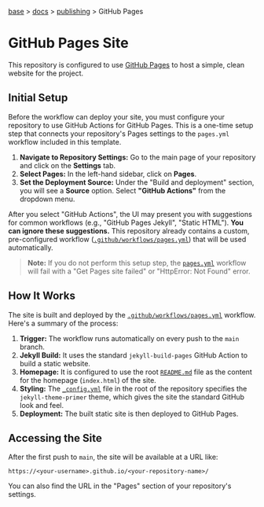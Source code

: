 [base](../../README.md) > [docs](../README.md) > [publishing](./publishing.md) > GitHub Pages

# GitHub Pages Site

This repository is configured to use [GitHub Pages](https://pages.github.com/)
to host a simple, clean website for the project.

## Initial Setup

Before the workflow can deploy your site, you must configure your repository
to use GitHub Actions for GitHub Pages.
This is a one-time setup step that connects your repository's Pages settings
to the `pages.yml` workflow included in this template.

1.  **Navigate to Repository Settings:** Go to the main page of your
    repository and click on the **Settings** tab.
2.  **Select Pages:** In the left-hand sidebar, click on **Pages**.
3.  **Set the Deployment Source:** Under the "Build and deployment" section,
    you will see a **Source** option.
    Select **"GitHub Actions"** from the dropdown menu.

After you select "GitHub Actions", the UI may present you with suggestions
for common workflows (e.g., "GitHub Pages Jekyll", "Static HTML").
**You can ignore these suggestions.**
This repository already contains a custom, pre-configured workflow
([`.github/workflows/pages.yml`](../.github/workflows/pages.yml)) that will
be used automatically.

> **Note:** If you do not perform this setup step, the
> [`pages.yml`](../.github/workflows/pages.yml) workflow will fail with a
> "Get Pages site failed" or "HttpError: Not Found" error.

## How It Works

The site is built and deployed by the
[`.github/workflows/pages.yml`](../.github/workflows/pages.yml) workflow.
Here's a summary of the process:

1.  **Trigger:** The workflow runs automatically on every push to the `main`
    branch.
2.  **Jekyll Build:** It uses the standard `jekyll-build-pages` GitHub Action
    to build a static website.
3.  **Homepage:** It is configured to use the root [`README.md`](../README.md)
    file as the content for the homepage (`index.html`) of the site.
4.  **Styling:** The [`_config.yml`](../_config.yml) file in the root of the
    repository specifies the `jekyll-theme-primer` theme, which gives the
    site the standard GitHub look and feel.
5.  **Deployment:** The built static site is then deployed to GitHub Pages.

## Accessing the Site

After the first push to `main`, the site will be available at a URL like:

`https://<your-username>.github.io/<your-repository-name>/`

You can also find the URL in the "Pages" section of your repository's
settings.
